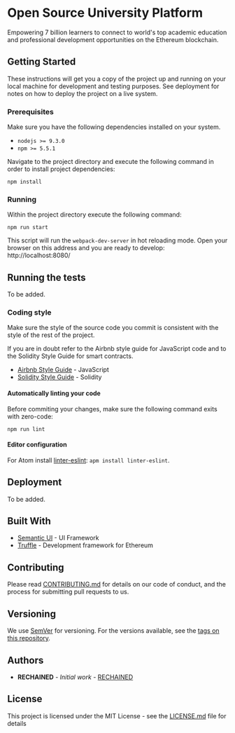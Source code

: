 # Open Source University Platform

Empowering 7 billion learners to connect to world's top academic education and professional development opportunities on the Ethereum blockchain.

## Getting Started

These instructions will get you a copy of the project up and running on your local machine for development and testing purposes. See deployment for notes on how to deploy the project on a live system.

### Prerequisites

Make sure you have the following dependencies installed on your system.

* `nodejs >= 9.3.0`
* `npm >= 5.5.1`

Navigate to the project directory and execute the following command in order to install project dependencies:

    npm install

### Running

Within the project directory execute the following command:

    npm run start

This script will run the `webpack-dev-server` in hot reloading mode. Open your browser on this address and you are ready to develop: http://localhost:8080/

## Running the tests

To be added.

### Coding style

Make sure the style of the source code you commit is consistent with the style of the rest of the project.

If you are in doubt refer to the Airbnb style guide for JavaScript code and to the Solidity Style Guide for smart contracts.

* [Airbnb Style Guide](https://github.com/airbnb/javascript) - JavaScript
* [Solidity Style Guide](http://solidity.readthedocs.io/en/develop/style-guide.html) - Solidity


#### Automatically linting your code

Before commiting your changes, make sure the following command exits with zero-code:

    npm run lint

#### Editor configuration
For Atom install [linter-eslint](https://atom.io/packages/linter-eslint): `apm install linter-eslint`.

## Deployment

To be added.

## Built With

* [Semantic UI](react.semantic-ui.com) - UI Framework
* [Truffle](http://truffleframework.com/) - Development framework for Ethereum

## Contributing

Please read [CONTRIBUTING.md](CONTRIBUTING.md) for details on our code of conduct, and the process for submitting pull requests to us.

## Versioning

We use [SemVer](http://semver.org/) for versioning. For the versions available, see the [tags on this repository](https://github.com/your/project/tags).

## Authors

* **RECHAINED** - *Initial work* - [RECHAINED](https://rechained.com)

## License

This project is licensed under the MIT License - see the [LICENSE.md](LICENSE.md) file for details

